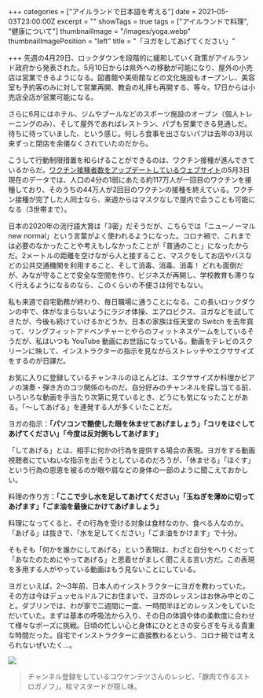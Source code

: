 +++
categories = ["アイルランドで日本語を考える"]
date = 2021-05-03T23:00:00Z
excerpt = ""
showTags = true
tags = ["アイルランドで料理", "健康について"]
thumbnailImage = "/images/yoga.webp"
thumbnailImagePosition = "left"
title = "「ヨガをしてあげてください」"

+++
先週の4月29日、ロックダウンを段階的に緩和していく政策がアイルランド政府から発表された。5月10日からは県外への移動が可能になり、屋外の小売店は営業できるようになる。図書館や美術館などの文化施設もオープンし、美容室も予約客のみに対して営業再開、教会の礼拝も再開する、等々。17日からは小売店全店が営業可能になる。

<!--more-->

さらに6月にはホテル、ジムやプールなどのスポーツ施設のオープン（個人トレーニングのみ）、そして屋外であればレストラン、パブも営業できる見通しだ。待ちに待っていました、という感じ。何しろ食事を出さないパブは去年の3月以来ずっと閉店を余儀なくされていたのだから。

こうして行動制限措置を和らげることができるのは、ワクチン接種が進んできているからだ。[ワクチン接種者数をアップデートしているウェブサイト](https://covid-19.geohive.ie/pages/vaccinations)の5月3日現在のデータでは、人口の4分の1弱にあたる約117万人が一回目のワクチンを接種しており、そのうちの44万人が2回目のワクチンの接種を終えている。ワクチン接種が完了した人同士なら、来週からはマスクなしで屋内で会うことも可能になる（3世帯まで）。

日本の2020年の流行語大賞は「3密」だそうだが、こちらでは「ニューノーマル new normal」という言葉がよく使われるようになった。コロナ禍で、これまでは必要のなかったことや考えもしなかったことが「普通のこと」になったからだ。2メートルの距離を空けながら人と接すること、マスクをしてお店やバスなどの公共交通機関を利用すること、そして消毒、消毒、消毒！ どれも面倒だが、みなが守ることで安全な空間を作り、ビジネスが再開し、学校教育も滞りなく行えるようになるのなら、このくらいの不便さは何でもない。

私も来週で自宅勤務が終わり、毎日職場に通うことになる。この長いロックダウンの中で、体がなまらないようにラジオ体操、エアロビクス、ヨガなどを試してきたが、今後も続けていけるかどうか。日本の家族は任天堂の Switch を去年買って、リングフィットアドベンチャーとやらのフィットネスゲームをしているそうだが、私はいつも YouTube 動画にお世話になっている。動画をテレビのスクリーンに映して、インストラクターの指示を見ながらストレッチやエクササイズをするのが日課だ。

お気に入りに登録しているチャンネルのほとんどは、エクササイズか料理かピアノの演奏・弾き方のコツ関係のものだ。自分好みのチャンネルを探し当てる前、いろいろな動画を手当たり次第に見ているとき、どうにも気になったことがある。「～してあげる」を連発する人が多くいたことだ。

ヨガの指示：**「パソコンで酷使した眼を休ませてあげましょう」「コリをほぐしてあげてください」「今度は反対側もしてあげます」**

「してあげる」とは、相手に何かの行為を提供する場合の表現。ヨガをする動画視聴者にていねいな指示を出そうとしているのだろうが、「休ませる」「ほぐす」という行為の恩恵を被るのが眼や肩などの身体の一部のように聞こえておかしい。

料理の作り方：**「ここで少し水を足してあげてください」「玉ねぎを薄めに切ってあげます」「ごま油を最後にかけてあげましょう」**

料理になってくると、その行為を受ける対象は食材なのか、食べる人なのか。「あげる」は抜きで、「水を足してください」「ごま油をかけます」で十分。

そもそも「何かを誰かにしてあげる」という表現は、わざと自分をへりくだって「あなたのためにやってあげる」と恩着せがましく聞こえる言い方だ。この表現を多用する人がやっている動画はもう見ないことにしている。

ヨガといえば、2～3年前、日本人のインストラクターにヨガを教わっていた。その方は今はデュッセルドルフにお住まいで、ヨガのレッスンはお休み中とのこと。ダブリンでは、わが家で二週間に一度、一時間半ほどのレッスンをしていただいていた。まずは基本の呼吸法から入り、その日の体調や体の柔軟度に合わせて様々なポーズに挑戦。日頃の忙しい心と身体にひとときの安らぎを与える貴重な時間だった。自宅でインストラクターに直接教わるという、コロナ禍では考えられないぜいたく…。

![](/images/pork-stroganoff.webp)

> チャンネル登録をしているコウケンテツさんのレシピ、「豚肉で作るストロガノフ」。粒マスタードが隠し味。